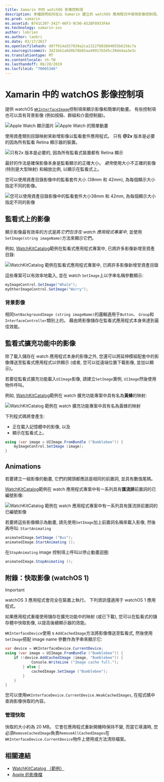 ```yaml
---
title: Xamarin 中的 watchOS 影像控制項
description: 本檔說明如何在以 Xamarin 建立的 watchOS 應用程式中使用影像控制項。 其中討論 WKInterfaceImage 控制項、SetImage 方法、將影像新增至監看式擴充功能、動畫等等。
ms.prod: xamarin
ms.assetid: B741C207-3427-46F3-9C90-A52BF8933FA4
ms.technology: xamarin-ios
author: lobrien
ms.author: laobri
ms.date: 03/17/2017
ms.openlocfilehash: d97f914a557839a2ca1322f803894055b6156c7e
ms.sourcegitcommit: 3d21bb1a6d9b78b65aa49917b545c39d44aa3e3c
ms.translationtype: MT
ms.contentlocale: zh-TW
ms.lasthandoff: 08/28/2019
ms.locfileid: "70065346"
---
```

# <a name="watchos-image-controls-in-xamarin"></a>Xamarin 中的 watchOS 影像控制項

提供 watchOS [`WKInterfaceImage`](xref:WatchKit.WKInterfaceImage)控制項來顯示影像和簡單的動畫。 有些控制項也可以具有背景影像 (例如按鈕、群組和介面控制器)。

![](image-images/image-walkway.png "Apple Watch 顯示圖片") ![](image-images/image-animation.png "Apple Watch 的簡單動畫")
<!-- watch image courtesy of http://infinitapps.com/bezel/ -->

使用資產類別目錄映射來新增影像以監看套件應用程式。
只有 **@2x** 版本是必要的因為所有監看 Retina 顯示器的裝置。

![](image-images/asset-universal-sml.png "只有2x 版本是必要的, 因為所有監看式裝置都有 Retina 顯示")

最好的作法是確保影像本身是監看顯示的正確大小。 *避免*使用大小不正確的影像 (特別是大型映射) 和縮放比例, 以顯示在監看式上。

您可以使用資產目錄影像中的監看套件大小 (38mm 和 42mm), 為每個顯示大小指定不同的影像。

![](image-images/asset-watch-sml.png "您可以使用資產目錄影像中的監看套件大小38mm 和 42mm, 為每個顯示大小指定不同的影像")


## <a name="images-on-the-watch"></a>監看式上的影像

顯示影像最有效率的方式是將*它們包含在 watch 應用程式專案中*, 並使用`SetImage(string imageName)`方法來顯示它們。

例如, [WatchKitCatalog](https://docs.microsoft.com/samples/xamarin/ios-samples/watchos-watchkitcatalog/)範例在監看式應用程式專案中, 已將許多影像新增至資產目錄:

![](image-images/asset-whale-sml.png "WatchKitCatalog 範例在監看式應用程式專案中, 已將許多影像新增至資產目錄")

這些專案可以有效率地載入, 並在 watch `SetImage`上以字串名稱參數顯示:

```csharp
myImageControl.SetImage("Whale");
myOtherImageControl.SetImage("Worry");
```

### <a name="background-images"></a>背景影像

相同`SetBackgroundImage (string imageName)`的邏輯適用于`Button`、 `Group`和`InterfaceController`類別上的。 藉由將影像儲存在監看式應用程式本身來達到最佳效能。


## <a name="images-in-the-watch-extension"></a>監看式擴充功能中的影像

除了載入儲存在 watch 應用程式本身的影像之外, 您還可以將延伸模組配套中的影像傳送至監看式應用程式以供顯示 (或者, 您可以從遠端位置下載影像, 並加以顯示)。

若要從監看式擴充功能載入`UIImage`影像, 請建立`SetImage`實例, `UIImage`然後使用物件呼叫。

例如, [WatchKitCatalog](https://docs.microsoft.com/samples/xamarin/ios-samples/watchos-watchkitcatalog)範例在 watch 擴充功能專案中具有名為**黃蜂**的映射:

![](image-images/asset-bumblebee-sml.png "WatchKitCatalog 範例在 watch 擴充功能專案中具有名為黃蜂的映射")

下列程式碼將會產生:

- 正在載入記憶體中的影像, 以及
- 顯示在監看式上。

```csharp
using (var image = UIImage.FromBundle ("Bumblebee")) {
    myImageControl.SetImage (image);
}
```


## <a name="animations"></a>Animations

若要建立一組影像的動畫, 它們的開頭都應該是相同的前置詞, 並具有數值尾碼。

[WatchKitCatalog](https://docs.microsoft.com/samples/xamarin/ios-samples/watchos-watchkitcatalog)範例在 watch 應用程式專案中有一系列具有**匯流排**前置詞的已編號影像:

![](image-images/asset-bus-animation-sml.png "WatchKitCatalog 範例在 watch 應用程式專案中有一系列具有匯流排前置詞的已編號影像")

若要將這些影像顯示為動畫, 請先使用`SetImage`加上前置詞名稱來載入影像, 然後再呼叫: `StartAnimating`

```csharp
animatedImage.SetImage ("Bus");
animatedImage.StartAnimating ();
```

在`StopAnimating` image 控制項上呼叫以停止動畫迴圈:

```csharp
animatedImage.StopAnimating ();
```


<a name="cache" />

## <a name="appendix-caching-images-watchos-1"></a>附錄：快取影像 (watchOS 1)

> [!IMPORTANT]
> watchOS 3 應用程式會完全在裝置上執行。 下列資訊僅適用于 watchOS 1 應用程式。

如果應用程式重複使用儲存在擴充功能中的映射 (或已下載), 您可以在監看式的儲存體中快取影像, 以提高後續顯示器的效能。

`WKInterfaceDevice`使用 s `AddCachedImage`方法將影像傳送至監看式, 然後使用`SetImage`搭配 image name 參數作為字串來顯示它:

```csharp
var device = WKInterfaceDevice.CurrentDevice;
using (var image = UIImage.FromBundle ("Bumblebee")) {
    if (!device.AddCachedImage (image, "Bumblebee")) {
            Console.WriteLine ("Image cache full.");
        } else {
            cachedImage.SetImage ("Bumblebee");
        }
    }
}
```

您可以使用`WKInterfaceDevice.CurrentDevice.WeakCachedImages`, 在程式碼中查詢影像快取的內容。


### <a name="managing-the-cache"></a>管理快取

快取的大小約為 20 MB。 它會在應用程式重新開機時保持不變, 而當它填滿時, 您必須`RemoveCachedImage`負責`RemoveAllCachedImages`在`WKInterfaceDevice.CurrentDevice`物件上使用或方法清除檔案。



## <a name="related-links"></a>相關連結

- [WatchKitCatalog （範例）](https://docs.microsoft.com/samples/xamarin/ios-samples/watchos-watchkitcatalog)
- [Apple 的影像檔](https://developer.apple.com/documentation/watchkit/wkinterfaceimage)
